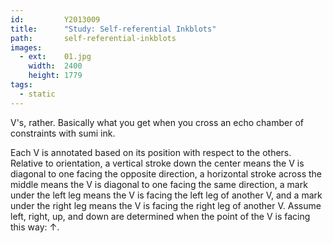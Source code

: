```yaml
---
id:         Y2013009
title:      "Study: Self-referential Inkblots"
path:       self-referential-inkblots
images:
  - ext:    01.jpg
    width:  2400
    height: 1779
tags:
  - static
---
```

V's, rather. Basically what you get when you cross an echo chamber of constraints with sumi ink.

Each V is annotated based on its position with respect to the others. Relative to orientation, a vertical stroke down the center means the V is diagonal to one facing the opposite direction, a horizontal stroke across the middle means the V is diagonal to one facing the same direction, a mark under the left leg means the V is facing the left leg of another V, and a mark under the right leg means the V is facing the right leg of another V. Assume left, right, up, and down are determined when the point of the V is facing this way: &uarr;.